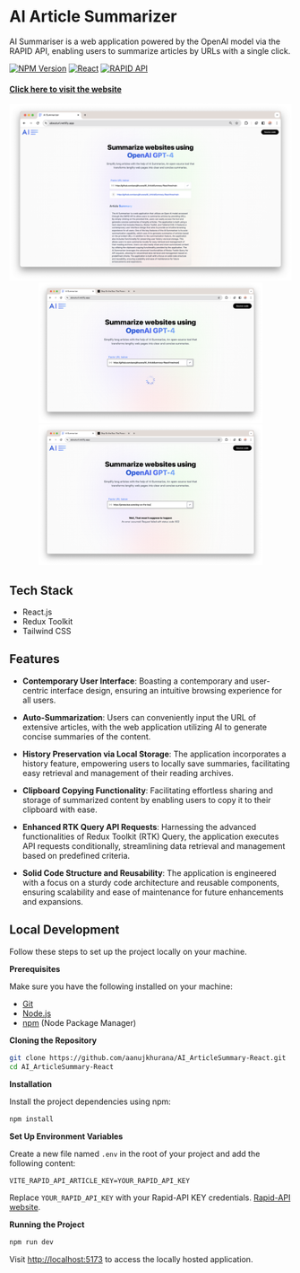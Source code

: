 # AI Article Summarizer

AI Summariser is a web application powered by the OpenAI model via the RAPID API, enabling users to summarize articles by URLs with a single click.

[![NPM Version](https://img.shields.io/npm/v/d3-org-chart.svg)](https://npmjs.org/package/d3-org-chart)
[![React](https://img.shields.io/badge/React-17.0.2-blue.svg)](https://reactjs.org/)
[![RAPID API](https://img.shields.io/badge/RAPID%20API-Enabled-orange)](https://rapidapi.com)

#### [Click here to visit the website](https://abouturl.netlify.app)

<div align="center">
    <img src="/screenshots/img3.png" width="800px" alt="Screenshot"/>
    <img src="/screenshots/img2.png" width="400px" alt="Screenshot"/>
    <img src="/screenshots/img1.png" width="400px" alt="Screenshot"/>
</div>

## Tech Stack

- React.js
- Redux Toolkit
- Tailwind CSS

## Features

- **Contemporary User Interface**: Boasting a contemporary and user-centric interface design, ensuring an intuitive browsing experience for all users.

- **Auto-Summarization**: Users can conveniently input the URL of extensive articles, with the web application utilizing AI to generate concise summaries of the content.

- **History Preservation via Local Storage**: The application incorporates a history feature, empowering users to locally save summaries, facilitating easy retrieval and management of their reading archives.

- **Clipboard Copying Functionality**: Facilitating effortless sharing and storage of summarized content by enabling users to copy it to their clipboard with ease.

- **Enhanced RTK Query API Requests**: Harnessing the advanced functionalities of Redux Toolkit (RTK) Query, the application executes API requests conditionally, streamlining data retrieval and management based on predefined criteria.

- **Solid Code Structure and Reusability**: The application is engineered with a focus on a sturdy code architecture and reusable components, ensuring scalability and ease of maintenance for future enhancements and expansions.

## Local Development

Follow these steps to set up the project locally on your machine.

**Prerequisites**

Make sure you have the following installed on your machine:

- [Git](https://git-scm.com/)
- [Node.js](https://nodejs.org/en)
- [npm](https://www.npmjs.com/) (Node Package Manager)

**Cloning the Repository**

```bash
git clone https://github.com/aanujkhurana/AI_ArticleSummary-React.git
cd AI_ArticleSummary-React
```

**Installation**

Install the project dependencies using npm:

```bash
npm install
```

**Set Up Environment Variables**

Create a new file named `.env` in the root of your project and add the following content:

```env
VITE_RAPID_API_ARTICLE_KEY=YOUR_RAPID_API_KEY
```

Replace `YOUR_RAPID_API_KEY` with your Rapid-API KEY credentials. [Rapid-API website](https://rapidapi.com).

**Running the Project**

```bash
npm run dev
```

Visit [http://localhost:5173](http://localhost:5173) to access the locally hosted application.
